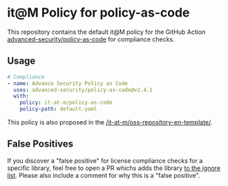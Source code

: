 # it@M Policy for policy-as-code

This repository contains the default it@M policy for the GitHub Action [advanced-security/policy-as-code](https://github.com/advanced-security/policy-as-code) for compliance checks.

## Usage

```yaml
# Compliance
- name: Advance Security Policy as Code
  uses: advanced-security/policy-as-code@v2.4.1
  with:
    policy: it-at-m/policy-as-code
    policy-path: default.yaml
```

This policy is also proposed in the [/it-at-m/oss-repository-en-template/](https://github.com/it-at-m/oss-repository-en-template/blob/main/.github/workflows/build.yaml).


## False Positives

If you discover a "false positive" for license compliance checks for a specific library, feel free to open a PR whichs adds the library [to the ignore list](https://github.com/it-at-m/policy-as-code/blob/main/default.yaml#L24). Please also include a comment for why this is a "false positive". 
